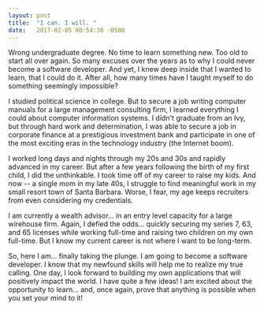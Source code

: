 ```yaml
---
layout: post
title:  "I can. I will. "
date:   2017-02-05 00:54:30 -0500
---
```



Wrong undergraduate degree. No time to learn something new. Too old to start all over again. So many excuses over the years as to why I could never become a software developer. And yet, I knew deep inside that I wanted to learn, that I could do it. After all, how many times have I taught myself to do something seemingly impossible? 

I studied political science in college. But to secure a job writing computer manuals for a large management consulting firm, I learned everything I could about computer information systems. I didn't graduate from an Ivy, but through hard work and determination, I was able to secure a job in corporate finance at a prestigious investment bank and participate in one of the most exciting eras in the technology industry (the Internet boom). 

I worked long days and nights through my 20s and 30s and rapidly advanced in my career. But after a few years following the birth of my first child, I did the unthinkable. I took time off of my career to raise my kids. And now -- a single mom in my late 40s, I struggle to find meaningful work in my small resort town of Santa Barbara. Worse, I fear, my age keeps recruiters from even considering my credentials. 

I am currently a wealth advisor... in an entry level capacity for a large wirehouse firm. Again, I defied the odds... quickly securing my series 7, 63, and 65 licenses while working full-time and raising two children on my own full-time. But I know my current career is not where I want to be long-term. 

So, here I am... finally taking the plunge. I am going to become a software developer. I know that my newfound skills will help me to realize my true calling. One day, I look forward to building my own applications that will positively impact the world. I have quite a few ideas! I am excited about the opportunity to learn... and, once again, prove that anything is possible when you set your mind to it! 
